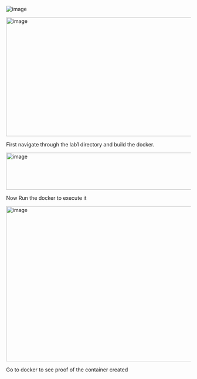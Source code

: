 

![image](https://github.com/user-attachments/assets/60642c02-be5e-46b9-b667-7bdf4ff8cacc)



 <img width="975" height="325" alt="image" src="https://github.com/user-attachments/assets/27785bf8-e8d2-45b5-b46e-7f8b1f22d353" />

First navigate through the lab1 directory and build the docker.


<img width="975" height="101" alt="image" src="https://github.com/user-attachments/assets/300e97d2-b5be-4c75-8b6b-af7d6cfb569b" />

 
Now Run the docker to execute it

<img width="975" height="424" alt="image" src="https://github.com/user-attachments/assets/a2b97967-f01b-4aaa-bd6b-83808c71c2eb" />

 
Go to docker to see proof of the container created 

 

 
 
 
 
 

 


 
